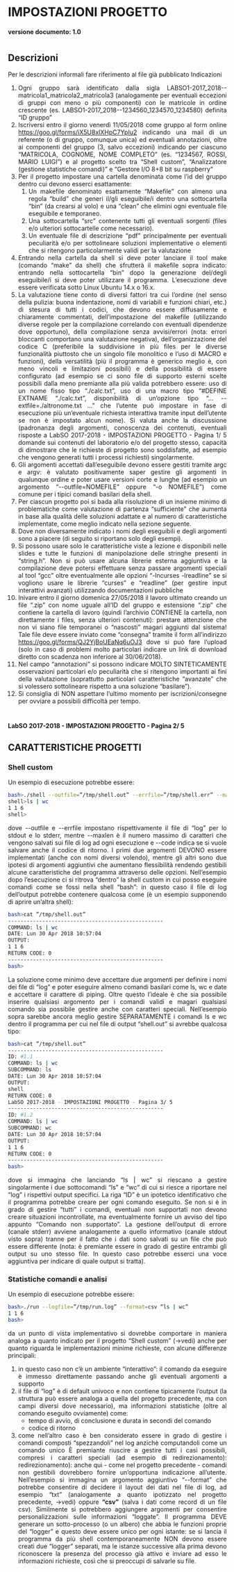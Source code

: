 <div style="text-align: justify">

# IMPOSTAZIONI PROGETTO
#### versione documento: 1.0
# 
## Descrizioni
Per le descrizioni informali fare riferimento al file già pubblicato
Indicazioni
1. Ogni gruppo sarà identificato dalla sigla
LABSO1-2017_2018--matricola1_matricola2_matricola3 (analogamente per eventuali eccezioni
di gruppi con meno o più componenti) con le matricole in ordine crescente (es.
LABSO1-2017_2018--1234560_1234570_1234580) definita “ID gruppo​”
2. Iscriversi entro il giorno venerdì 11/05/2018​ come gruppo al form online
https://goo.gl/forms/iX5U8xlXHpC7YpIu2 indicando una mail di un referente (o di gruppo,
comunque unica) ed eventuali annotazioni, oltre ai componenti del gruppo (3, salvo eccezioni)
indicando per ciascuno “MATRICOLA, COGNOME, NOME COMPLETO” (es. “1234567,
ROSSI, MARIO LUIGI”) e al progetto scelto tra “Shell custom”, “Analizzatore (gestione
statistiche comandi)” e “Gestore I/O 8+8 bit su raspberry”
3. Per il progetto impostare una cartella denominata come l’id del gruppo dentro cui devono
esserci esattamente:
    1. Un makefile denominato esattamente “Makefile” con almeno una regola “build” che generi il/gli eseguibile/i dentro una sottocartella “bin” (da crearsi al volo) e una “clean” che elimini ogni eventuale file eseguibile e temporaneo.
    2. Una sottocartella “src” contenente tutti gli eventuali sorgenti (files e/o ulteriori sottocartelle come necessario).
    3. Un eventuale file di descrizione “pdf” principalmente per eventuali peculiarità e/o per sottolineare soluzioni implementative o elementi che si ritengono particolarmente validi per la valutazione
4. Entrando nella cartella da shell si deve poter lanciare il tool make (comando “make” da shell)
che sfrutterà il makefile sopra indicato: entrando nella sottocartella “bin” dopo la generazione
del/degli eseguibile/i si deve poter utilizzare il programma. L’esecuzione deve essere verificata
sotto Linux Ubuntu 14.x o 16.x.
5. La valutazione tiene conto di diversi fattori tra cui l’ordine (nel senso della pulizia: buona
indentazione, nomi di variabili e funzioni chiari, etc.) di stesura di tutti i codici, che devono
essere diffusamente e chiaramente commentati, dell’impostazione del makefile (utilizzando
diverse regole per la compilazione correlando con eventuali dipendenze dove opportuno), della
compilazione senza avvisi/errori (nota: errori bloccanti comportano una valutazione negativa),
dell’organizzazione del codice C (preferibile la suddivisione in più files per le diverse funzionalità
piuttosto che un singolo file monolitico e l’uso di MACRO e funzioni), della versatilità (più il
programma è generico meglio è, con meno vincoli e limitazioni possibili) e della possibilità di
essere configurato (ad esempio se ci sono file di supporto esterni scelte possibili dalla meno
premiante alla più valida potrebbero essere: uso di un nome fisso tipo “./calc.txt”, uso di una
macro tipo “#DEFINE EXTNAME “./calc.txt”, disponibilità di un’opzione tipo
“... --extfile=./altronome.txt …” che l’utente può impostare in fase di esecuzione più un’eventuale
richiesta interattiva tramite input dell’utente se non è impostato alcun nome). Si valuta anche la
discussione (padronanza degli argomenti, conoscenza dei contenuti, eventuali risposte a
LabSO 2017-2018 - IMPOSTAZIONI PROGETTO - Pagina 1/ 5
domande sui contenuti del laboratorio e/o del progetto stesso, capacità di dimostrare che le
richieste di progetto sono soddisfatte, ad esempio che vengono generati tutti i processi richiesti)
singolarmente.
6. Gli argomenti accettati dall’eseguibile devono essere gestiti tramite argc e argv: è valutato
positivamente saper gestire gli argomenti in qualunque ordine e poter usare versioni corte e
lunghe (ad esempio un argomento “--outfile=NOMEFILE” oppure “-o NOMEFILE”) come
comune per i tipici comandi basilari della shell.
7. Per ciascun progetto poi si bada alla risoluzione di un insieme minimo di problematiche come
valutazione di partenza “sufficiente” che aumenta in base alla qualità delle soluzioni adattate e
al numero di caratteristiche implementate, come meglio indicato nella sezione seguente.
8. Dove non diversamente indicato i nomi degli eseguibili e degli argomenti sono a piacere (di
seguito si riportano solo degli esempi).
9. Si possono usare solo le caratteristiche viste a lezione e disponibili nelle slides e tutte le
funzioni di manipolazione delle stringhe presenti in “string.h”. Non si può usare alcuna librerie
esterna aggiuntiva e la compilazione deve potersi effettuare senza passare argomenti speciali
al tool “gcc” oltre eventualmente alle opzioni “-lncurses -lreadline” se si vogliono usare le librerie
“curses” e “readline” (per gestire input interattivi avanzati) utilizzando documentazioni pubbliche
10. Inivare entro il giorno domenica 27/05/2018 ​il lavoro ultimato creando un file “.zip” con nome
uguale all’ID del gruppo e estensione “.zip” che contiene la cartella di lavoro (quindi l’archivio
CONTIENE la cartella, non direttamente i files, senza ulteriori contenuti): prestare attenzione
che non vi siano file temporanei o “nascosti” magari aggiunti dal sistema! Tale file deve essere
inviato come “consegna” tramite il form all’indirizzo https://goo.gl/forms/QJ2YjBoUEaNq6uOJ3
dove si può fare l’upload (solo in caso di problemi molto particolari indicare un link di download
diretto con scadenza non inferiore al 30/06/2018).
11. Nel campo “annotazioni” si possono indicare MOLTO SINTETICAMENTE osservazioni
particolari e/o peculiarità che si ritengono importanti ai fini della valutazione (soprattutto
particolari caratteristiche “avanzate” che si volessero sottolineare rispetto a una soluzione
“basilare”).
12. Si consiglia di NON aspettare l’ultimo momento per iscrizioni/consegne per ovviare a possibili
difficoltà per tempo.

# 
#### LabSO 2017-2018 - IMPOSTAZIONI PROGETTO - Pagina 2/ 5
## CARATTERISTICHE PROGETTI
### Shell custom
Un esempio di esecuzione potrebbe essere:

```bash
bash>./shell --outfile=”/tmp/shell.out” --errfile=”/tmp/shell.err” --maxlen=100 --code=true
shell>ls | wc
1 1 6
shell>
```

dove --outfile e --errfile impostano rispettivamente il file di “log” per lo stdout e lo stderr,
mentre --maxlen è il numero massimo di caratteri che vengono salvati sui file di log ad ogni
esecuzione e --code indica se si vuole salvare anche il codice di ritorno. I primi due argomenti
DEVONO essere implementati (anche con nomi diversi volendo), mentre gli altri sono due ipotesi di
argomenti aggiuntivi che aumentano flessibilità rendendo gestibili alcune caratteristiche del programma
attraverso delle opzioni. Nell’esempio dopo l’esecuzione ci si ritrova “dentro” la shell custom in cui
posso eseguire comandi come se fossi nella shell “bash”: in questo caso il file di log dell’output
potrebbe contenere qualcosa come (è un esempio supponendo di aprire un’altra shell):

```bash
bash>cat ”/tmp/shell.out”
--------------------------------------------------
COMMAND: ls | wc
DATE: Lun 30 Apr 2018 10:57:04
OUTPUT:
1 1 6
RETURN CODE: 0
--------------------------------------------------
bash>
```

La soluzione come minimo deve accettare due argomenti per definire i nomi dei file di “log” e poter
eseguire almeno comandi basilari come ls, wc e date e accettare il carattere di piping. Oltre questo
l’ideale è che sia possibile inserire qualsiasi argomento per i comandi validi e magari qualsiasi
comando sia possibile gestire anche con caratteri speciali.
Nell’esempio sopra sarebbe ancora meglio gestire SEPARATAMENTE i comandi ls e wc dentro il
programma per cui nel file di output “shell.out” si avrebbe qualcosa tipo:

```bash
bash>cat ”/tmp/shell.out”
--------------------------------------------------
ID: #1.1
COMMAND: ls | wc
SUBCOMMAND: ls
DATE: Lun 30 Apr 2018 10:57:04
OUTPUT:
shell
RETURN CODE: 0
LabSO 2017-2018 - IMPOSTAZIONI PROGETTO - Pagina 3/ 5
--------------------------------------------------
ID: #1.2
COMMAND: ls | wc
SUBCOMMAND: wc
DATE: Lun 30 Apr 2018 10:57:04
OUTPUT:
1 1 6
RETURN CODE: 0
--------------------------------------------------
bash>
```

dove si immagina che lanciando “ls | wc” si riescano a gestire singolarmente i due sottocomandi “ls” e
“wc” di cui si riesce a riportare nel “log” i rispettivi output specifici. La riga “ID” è un ipotetico
identificativo che il programma potrebbe creare per ogni comando eseguito.
Se non si è in grado di gestire “tutti” i comandi, eventuali non supportati non devono creare situazioni
incontrollate, ma eventualmente fornire un avviso del tipo appunto “Comando non supportato”.
La gestione dell’output di errore (canale stderr) avviene analogamente a quello informativo (canale
stdout visto sopra) tranne per il fatto che i dati sono salvati su un file che può essere differente (nota: è
premiante essere in grado di gestire entrambi gli output su uno stesso file. In questo caso potrebbe
esserci una voce aggiuntiva per indicare di quale output si tratta).

### Statistiche comandi e analisi
Un esempio di esecuzione potrebbe essere:

```bash
bash>./run --logfile=”/tmp/run.log” --format=csv “ls | wc”
1 1 6
bash>
```
da un punto di vista implementativo si dovrebbe comportare in maniera analoga a quanto indicato per il
progetto “Shell custom” (→vedi) anche per quanto riguarda le implementazioni minime richieste, con
alcune differenze principali:
1. in questo caso non c’è un ambiente “interattivo”: il comando da eseguire è immesso
direttamente passando anche gli eventuali argomenti a supporto
2. il file di “log” è di default univoco e non contiene tipicamente l’output (la struttura può essere
analoga a quella del progetto precedente, ma con campi diversi dove necessario), ma
informazioni statistiche (oltre al comando eseguito ovviamente) come:
    * tempo di avvio, di conclusione e durata in secondi del comando
    * codice di ritorno
3. come nell’altro caso è ben considerato essere in grado di gestire i comandi composti
“spezzandoli” nel log anzichè computandoli come un comando unico
È premiante riuscire a gestire tutti i casi possibili, compresi i caratteri speciali (ad esempio di
redirezionamento): redirezionamento): anche qui - come nel progetto precedente - comandi non gestibili dovrebbero fornire
un’opportuna indicazione all’utente.
Nell’esempio si immagina un argomento aggiuntivo “--format” che potrebbe consentire di decidere il
layout dei dati nel file di log, ad esempio “txt” (analogamente a quanto ipotizzato nel progetto
precedente, →vedi) oppure **“csv”** (salva i dati come record di un file csv). Similmente si potrebbero
aggiungere argomenti per consentire personalizzazioni sulle informazioni “loggate”.
Il programma DEVE generare un sotto-processo (o un albero) che abbia le funzioni proprie del “logger”
e questo deve essere unico per ogni istante: se si lancia il programma da più shell
contemporaneamente NON devono essere creati due “logger” separati, ma le istanze successive alla
prima devono riconoscere la presenza del processo già attivo e inviare ad esso le informazioni
richieste, così che si preoccupi di salvarle su file.
</div>